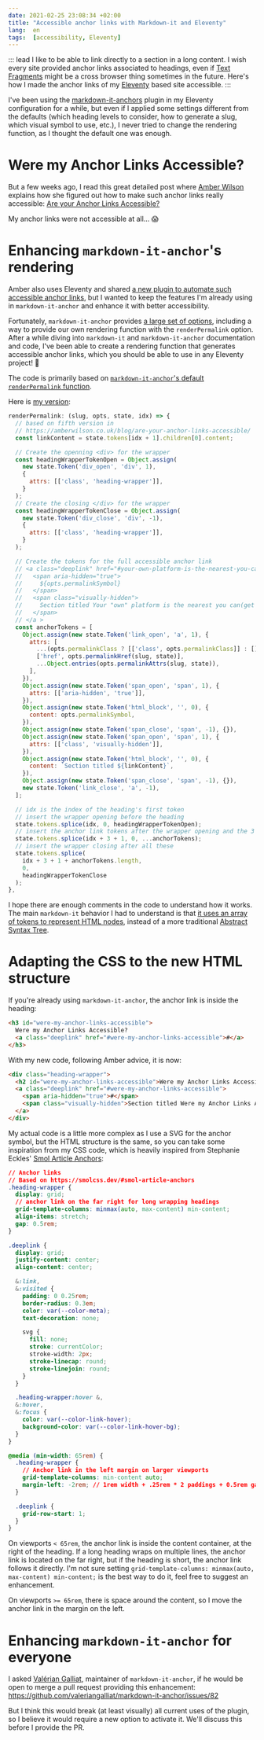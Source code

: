 ```yaml
---
date: 2021-02-25 23:08:34 +02:00
title: "Accessible anchor links with Markdown-it and Eleventy"
lang:  en
tags:  [accessibility, Eleventy]
---
```


::: lead
I like to be able to link directly to a section in a long content. I wish every site provided anchor links associated to headings, even if [Text Fragments](https://web.dev/text-fragments/) might be a cross browser thing sometimes in the future. Here's how I made the anchor links of my [Eleventy](https://11ty.dev/) based site accessible.
:::

I've been using the [markdown-it-anchors](https://github.com/valeriangalliat/markdown-it-anchor) plugin in my Eleventy configuration for a while, but even if I applied some settings different from the defaults (which heading levels to consider, how to generate a slug, which visual symbol to use, etc.), I never tried to change the rendering function, as I thought the default one was enough.

# Were my Anchor Links Accessible?

But a few weeks ago, I read this great detailed post where [Amber Wilson](https://amberwilson.co.uk/) explains how she figured out how to make such anchor links really accessible: [Are your Anchor Links Accessible?](https://amberwilson.co.uk/blog/are-your-anchor-links-accessible/)

My anchor links were not accessible at all… 😱

# Enhancing `markdown-it-anchor`'s rendering

Amber also uses Eleventy and shared [a new plugin to automate such accessible anchor links](https://amberwilson.co.uk/blog/are-your-anchor-links-accessible/#automating-accessible-anchor-links), but I wanted to keep the features I'm already using in `markdown-it-anchor` and enhance it with better accessibility.

Fortunately, `markdown-it-anchor` provides [a large set of options](https://github.com/valeriangalliat/markdown-it-anchor#usage), including a way to provide our own rendering function with the `renderPermalink` option. After a while diving into `markdown-it` and `markdown-it-anchor` documentation and code, I've been able to create a rendering function that generates accessible anchor links, which you should be able to use in any Eleventy project! 🎉

The code is primarily based on [`markdown-it-anchor`'s default `renderPermalink` function](https://github.com/valeriangalliat/markdown-it-anchor/blob/85afd1f054032d6a3c83102329c413b56cad99a9/index.js#L13-L34).

Here is [my version](https://github.com/nhoizey/nicolas-hoizey.com/blob/4c9e42b306a387e9533a1036a6286b7f24091ed4/.eleventy.js#L111-L176):

```javascript
renderPermalink: (slug, opts, state, idx) => {
  // based on fifth version in
  // https://amberwilson.co.uk/blog/are-your-anchor-links-accessible/
  const linkContent = state.tokens[idx + 1].children[0].content;

  // Create the openning <div> for the wrapper
  const headingWrapperTokenOpen = Object.assign(
    new state.Token('div_open', 'div', 1),
    {
      attrs: [['class', 'heading-wrapper']],
    }
  );
  // Create the closing </div> for the wrapper
  const headingWrapperTokenClose = Object.assign(
    new state.Token('div_close', 'div', -1),
    {
      attrs: [['class', 'heading-wrapper']],
    }
  );

  // Create the tokens for the full accessible anchor link
  // <a class="deeplink" href="#your-own-platform-is-the-nearest-you-can-get-help-to-setup">
  //   <span aria-hidden="true">
  //     ${opts.permalinkSymbol}
  //   </span>
  //   <span class="visually-hidden">
  //     Section titled Your "own" platform is the nearest you can(get help to) setup
  //   </span>
  // </a >
  const anchorTokens = [
    Object.assign(new state.Token('link_open', 'a', 1), {
      attrs: [
        ...(opts.permalinkClass ? [['class', opts.permalinkClass]] : []),
        ['href', opts.permalinkHref(slug, state)],
        ...Object.entries(opts.permalinkAttrs(slug, state)),
      ],
    }),
    Object.assign(new state.Token('span_open', 'span', 1), {
      attrs: [['aria-hidden', 'true']],
    }),
    Object.assign(new state.Token('html_block', '', 0), {
      content: opts.permalinkSymbol,
    }),
    Object.assign(new state.Token('span_close', 'span', -1), {}),
    Object.assign(new state.Token('span_open', 'span', 1), {
      attrs: [['class', 'visually-hidden']],
    }),
    Object.assign(new state.Token('html_block', '', 0), {
      content: `Section titled ${linkContent}`,
    }),
    Object.assign(new state.Token('span_close', 'span', -1), {}),
    new state.Token('link_close', 'a', -1),
  ];

  // idx is the index of the heading's first token
  // insert the wrapper opening before the heading
  state.tokens.splice(idx, 0, headingWrapperTokenOpen);
  // insert the anchor link tokens after the wrapper opening and the 3 tokens of the heading
  state.tokens.splice(idx + 3 + 1, 0, ...anchorTokens);
  // insert the wrapper closing after all these
  state.tokens.splice(
    idx + 3 + 1 + anchorTokens.length,
    0,
    headingWrapperTokenClose
  );
},
```

I hope there are enough comments in the code to understand how it works. The main `markdown-it` behavior I had to understand is that [it uses an array of tokens to represent HTML nodes](https://github.com/markdown-it/markdown-it/blob/master/docs/architecture.md#token-stream), instead of a more traditional [Abstract Syntax Tree](https://en.wikipedia.org/wiki/Abstract_syntax_tree).

# Adapting the CSS to the new HTML structure

If you're already using `markdown-it-anchor`, the anchor link is inside the heading:

```html
<h3 id="were-my-anchor-links-accessible">
  Were my Anchor Links Accessible?
  <a class="deeplink" href="#were-my-anchor-links-accessible">#</a>
</h3>
```

With my new code, following Amber advice, it is now:

```html
<div class="heading-wrapper">
  <h2 id="were-my-anchor-links-accessible">Were my Anchor Links Accessible?</h2>
  <a class="deeplink" href="#were-my-anchor-links-accessible">
    <span aria-hidden="true">#</span>
    <span class="visually-hidden">Section titled Were my Anchor Links Accessible?</span>
  </a>
</div>
```

My actual code is a little more complex as I use a SVG for the anchor symbol, but the HTML structure is the same, so you can take some inspiration from my CSS code, which is heavily inspired from Stephanie Eckles' [Smol Article Anchors](https://smolcss.dev/#smol-article-anchors):

```css
// Anchor links
// Based on https://smolcss.dev/#smol-article-anchors
.heading-wrapper {
  display: grid;
  // anchor link on the far right for long wrapping headings
  grid-template-columns: minmax(auto, max-content) min-content;
  align-items: stretch;
  gap: 0.5rem;
}

.deeplink {
  display: grid;
  justify-content: center;
  align-content: center;

  &:link,
  &:visited {
    padding: 0 0.25rem;
    border-radius: 0.3em;
    color: var(--color-meta);
    text-decoration: none;

    svg {
      fill: none;
      stroke: currentColor;
      stroke-width: 2px;
      stroke-linecap: round;
      stroke-linejoin: round;
    }
  }

  .heading-wrapper:hover &,
  &:hover,
  &:focus {
    color: var(--color-link-hover);
    background-color: var(--color-link-hover-bg);
  }
}

@media (min-width: 65rem) {
  .heading-wrapper {
    // Anchor link in the left margin on larger viewports
    grid-template-columns: min-content auto;
    margin-left: -2rem; // 1rem width + .25rem * 2 paddings + 0.5rem gap
  }

  .deeplink {
    grid-row-start: 1;
  }
}
```

On viewports `< 65rem`, the anchor link is inside the content container, at the right of the heading. If a long heading wraps on multiple lines, the anchor link is located on the far right, but if the heading is short, the anchor link follows it directly. I'm not sure setting `grid-template-columns: minmax(auto, max-content) min-content;` is the best way to do it, feel free to suggest an enhancement.

On viewports `>= 65rem`, there is space around the content, so I move the anchor link in the margin on the left.

# Enhancing `markdown-it-anchor` for everyone

I asked [Valérian Galliat](https://www.codejam.info/val.html), maintainer of `markdown-it-anchor`, if he would be open to merge a pull request providing this enhancement: <https://github.com/valeriangalliat/markdown-it-anchor/issues/82>

But I think this would break (at least visually) all current uses of the plugin, so I believe it would require a new option to activate it. We'll discuss this before I provide the PR.
